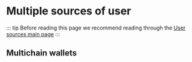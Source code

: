 # Multiple sources of user

::: tip
Before reading this page we recommend reading through the [User sources main page](../)
:::

## Multichain wallets
